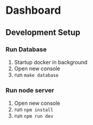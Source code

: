 # Dashboard

## Development Setup

### Run Database
1. Startup docker in background
2. Open new console
3. run `make database`

### Run node server
1. Open new console
2. run `npm install`
3. run `npm run dev`